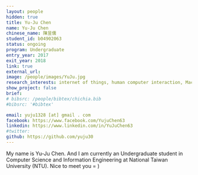 ```yaml
---
layout: people
hidden: true
title: Yu-Ju Chen
name: Yu-Ju Chen
chinese_name: 陳昱儒
student_id: b04902063
status: ongoing
program: Undergraduate
entry_year: 2017
exit_year: 2018
link: true
external_url:
image: /people/images/YuJu.jpg
research_interests: internet of things, human computer interaction, Machine Learning
show_project: false
brief: 
# bibsrc: /people/bibtex/chichia.bib
#bibsrc: '#bibtex'

email: yuju1328 [at] gmail . com
facebook: https://www.facebook.com/YujuChen63
linkedin: https://www.linkedin.com/in/YuJuChen63
#twitter: 
github: https://github.com/yuju30
---
```



My name is Yu-Ju Chen. And I am currently an Undergraduate student in Computer Science and Information Engineering at National Taiwan University (NTU). Nice to meet you = )


